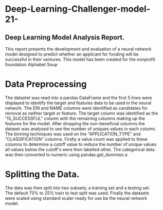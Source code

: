 # Deep-Learning-Challenger-model-21-
## Deep Learning Model Analysis Report.
This report presents the development and evaluation of a neural network model designed to predict whether an applicant for funding will be successful in their ventures. This model has been created for the nonprofit foundation Alphabet Soup

# Data Preprocessing
The datastet was read into a pandas DataFrame and the first 5 lines were displayed to identify the target and features data to be used in the neural network. The EIN and NAME columns were identified as candidates for removal as neither target or feature. The target column was identified as the "IS_SUCCESSFUL" column with the remaining columns making up the features for the model. After dropping the non-beneficial columns the dataset was analysed to see the number of uniques values in each column. The binning techniques was used on the "APPLICATION_TYPE" and "CLASSIFICATION" columns. Firstly a value count was applied to these columns to determine a cutoff value to reduce the number of unique values all values below the cutoff's were then labelled other. The categorical data was then converted to numeric using pandas.get_dummies a

# Splitting the Data.
The data was then split into two subsets; a training set and a testing set. The default 75% to 25% train to test split was used. Finally the datasets were scaled using standard scaler ready for use be the neural network model.
